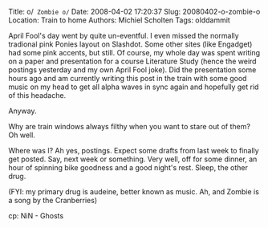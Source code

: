 Title: o/` Zombie o/`
Date: 2008-04-02 17:20:37
Slug: 20080402-o-zombie-o
Location: Train to home
Authors: Michiel Scholten
Tags: olddammit

<p>April Fool's day went by quite un-eventful. I even missed the normally tradional pink Ponies layout on Slashdot. Some other sites (like Engadget) had some pink accents, but still. Of course, my whole day was spent writing on a paper and presentation for a course Literature Study (hence the weird postings yesterday and my own April Fool joke). Did the presentation some hours ago and am currently writing this post in the train with some good music on my head to get all alpha waves in sync again and hopefully get rid of this headache.</p>

<p>Anyway.</p>

<p>Why are train windows always filthy when you want to stare out of them? Oh well.</p>

<p>Where was I? Ah yes, postings. Expect some drafts from last week to finally get posted. Say, next week or something. Very well, off for some dinner, an hour of spinning bike goodness and a good night's rest. Sleep, the other drug.</p>

<p>(FYI: my primary drug is audeine, better known as music. Ah, and Zombie is a song by the Cranberries)</p>

<p>cp: NiN - Ghosts</p>
